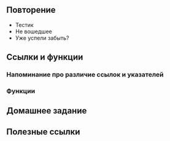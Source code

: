 ## Повторение
  - Тестик
  - Не вошедшее
  - Уже успели забыть?

## Ссылки и функции
### Напоминание про различие ссылок и указателей

### Функции

## Домашнее задание

## Полезные ссылки
